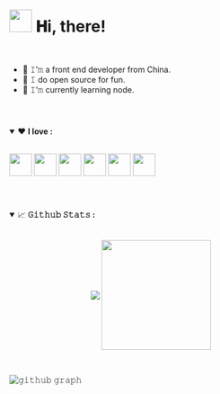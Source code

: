 <h1 align="left">
  <img src="GIF/Hi.gif" width="40px" />
  𝐇i, there!
</h1>

<br/>

- 🔭 𝙸’𝚖 a front end developer from China.
- 🌱 𝙸 do open source for fun.
- 👯 𝙸’𝚖 currently learning node.

#

<br/>

<details open="">
<summary>
  ❤️ <strong>I love : </strong>
</summary>
  
<br/>

<code><img height="40" width="40" src="https://skillicons.dev/icons?i=ts"></code>
<code><img height="40" width="40" src="https://skillicons.dev/icons?i=nodejs"></code>
<code><img height="40" width="40" src="https://skillicons.dev/icons?i=react"></code>
<code><img height="40" width="40" src="https://skillicons.dev/icons?i=vue"></code>
<code><img height="40" width="40" src="https://skillicons.dev/icons?i=cpp"></code>
<code><img height="40" width="40" src="https://skillicons.dev/icons?i=nestjs"></code>

#

<br/>
  
<details open="">
<summary>
  <g-emoji class="g-emoji" alias="chart_with_upwards_trend" fallback-src="https://github.githubassets.com/images/icons/emoji/unicode/1f4c8.png">📈</g-emoji>
  <strong>𝙶𝚒𝚝𝚑𝚞𝚋 𝚂𝚝𝚊𝚝𝚜 : </strong>
</summary>
  
<br/>

<p align="center">
    <img align="center" src="https://github-readme-stats.vercel.app/api?username=OweQian&show_icons=true&hide_border=true&title_color=94b4a4&amp&icon_color=FFFFFF&amp&text_color=FFFFFF&amp&bg_color=000000&count_private=true&include_all_commits=true"/>
    <img align="center" height="195px" src="https://github-readme-stats.vercel.app/api/top-langs/?username=OweQian&text_color=FFFFFF&bg_color=000000&title_color=94b4a4&langs_count=15&layout=compact&hide_border=true" />
</p>
</details>
  
<br/>

![𝚐𝚒𝚝𝚑𝚞𝚋 𝚐𝚛𝚊𝚙𝚑](https://github-readme-activity-graph.cyclic.app/graph?username=OweQian&theme=react-dark&hide_border=true&area=true)

